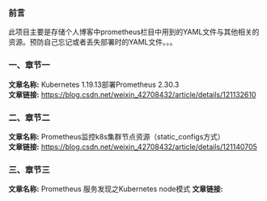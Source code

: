 ### 前言
此项目主要是存储个人博客中prometheus栏目中用到的YAML文件与其他相关的资源。预防自己忘记或者丢失部署时的YAML文件。。。

### 一、章节一
  **文章名称:** Kubernetes 1.19.13部署Prometheus 2.30.3  
  **文章链接:** https://blog.csdn.net/weixin_42708432/article/details/121132610

### 二、章节二
  **文章名称:** Prometheus监控k8s集群节点资源（static_configs方式）  
  **文章链接:** https://blog.csdn.net/weixin_42708432/article/details/121140705

### 三、章节三
  **文章名称:** Prometheus 服务发现之Kubernetes node模式
  **文章链接:** 
  
